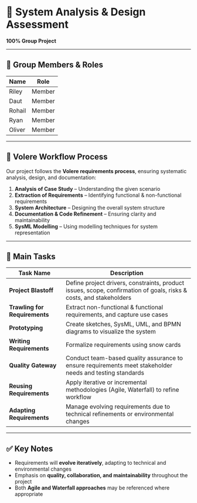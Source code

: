 # 📌 System Analysis & Design Assessment  

**100% Group Project**  

---

## 👥 Group Members & Roles  

| Name   | Role   |
|--------|--------|
| Riley  | Member |
| Daut   | Member |
| Rohail | Member |
| Ryan   | Member |
| Oliver | Member |

---

## 🔄 Volere Workflow Process  
Our project follows the **Volere requirements process**, ensuring systematic analysis, design, and documentation:  

1. **Analysis of Case Study** – Understanding the given scenario  
2. **Extraction of Requirements** – Identifying functional & non-functional requirements  
3. **System Architecture** – Designing the overall system structure  
4. **Documentation & Code Refinement** – Ensuring clarity and maintainability  
5. **SysML Modelling** – Using modelling techniques for system representation  

---

## 📂 Main Tasks  

| Task Name | Description |
|-----------|-------------|
| **Project Blastoff** | Define project drivers, constraints, product issues, scope, confirmation of goals, risks & costs, and stakeholders |
| **Trawling for Requirements** | Extract non-functional & functional requirements, and capture use cases |
| **Prototyping** | Create sketches, SysML, UML, and BPMN diagrams to visualize the system |
| **Writing Requirements** | Formalize requirements using snow cards |
| **Quality Gateway** | Conduct team-based quality assurance to ensure requirements meet stakeholder needs and testing standards |
| **Reusing Requirements** | Apply iterative or incremental methodologies (Agile, Waterfall) to refine workflow |
| **Adapting Requirements** | Manage evolving requirements due to technical refinements or environmental changes |

---

## ✅ Key Notes  
- Requirements will **evolve iteratively**, adapting to technical and environmental changes  
- Emphasis on **quality, collaboration, and maintainability** throughout the project  
- Both **Agile and Waterfall approaches** may be referenced where appropriate  
